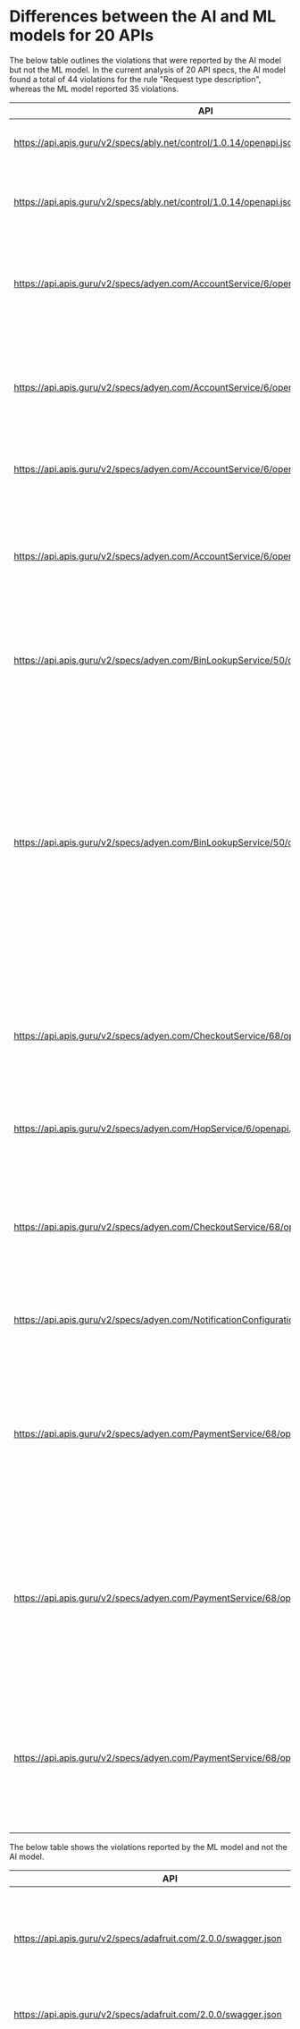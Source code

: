 # Differences between the AI and ML models for 20 APIs

The below table outlines the violations that were reported by the AI model but not the ML model. In the current analysis of 20 API specs, the AI model found a total of 44 violations for the rule "Request type description", whereas the ML model reported 35 violations.

| API | Path | Method Details |
|-----|------|----------------|
| https://api.apis.guru/v2/specs/ably.net/control/1.0.14/openapi.json | /apps/{app_id}/keys/{key_id}/revoke | **Method:** POST<br> **Description:** Revokes the API key with the specified ID, with the Application ID. This deletes the key.|
| https://api.apis.guru/v2/specs/ably.net/control/1.0.14/openapi.json | /apps/{id}/pkcs12 | **Method:** POST<br>**Description:** Updates the application's Apple Push Notification service (APNs) information.<br> **Summary:** Updates app's APNs info from a `.p12` file|
| https://api.apis.guru/v2/specs/adyen.com/AccountService/6/openapi.json | /closeAccount | **Method:** POST<br>**Description:** Closes an account. If an account is closed, you cannot process transactions, pay out its funds, or reopen it. If payments are made to a closed account, the payments are sent to your liable account.<br> **Summary:** Close an account|
| https://api.apis.guru/v2/specs/adyen.com/AccountService/6/openapi.json | /closeAccountHolder | **Method:** POST<br>**Description:** Changes the [status of an account holder](https://docs.adyen.com/marketplaces-and-platforms/classic/account-holders-and-accounts#account-holder-statuses) to **Closed**. This state is final. If an account holder is closed, you can't process transactions, pay out funds, or reopen it. If payments are made to an account of an account holder with a **Closed** [`status`](https://docs.adyen.com/api-explorer/#/Account/latest/post/getAccountHolder__resParam_verification-accountHolder-checks-status), the payments are sent to your liable account.<br> **Summary:** Close an account holder|
| https://api.apis.guru/v2/specs/adyen.com/AccountService/6/openapi.json | /closeStores | **Method:** POST<br>**Description:** Closes stores associated with an account holder.<br> **Summary:** Close stores|
| https://api.apis.guru/v2/specs/adyen.com/AccountService/6/openapi.json | /unSuspendAccountHolder | **Method:** POST<br>**Description:** Changes the [status of an account holder](https://docs.adyen.com/marketplaces-and-platforms/classic/account-holders-and-accounts#account-holder-statuses) from **Suspended** to **Inactive**. \nAccount holders can have a **Suspended** [`status`](https://docs.adyen.com/api-explorer/#/Account/latest/post/getAccountHolder__resParam_verification-accountHolder-checks-status) if you suspend them through the [`/suspendAccountHolder`](https://docs.adyen.com/api-explorer/#/Account/v5/post/suspendAccountHolder) endpoint or if a verification deadline expires.\n\nYou can only unsuspend account holders if they do not have verification checks with a **FAILED** [`status`](https://docs.adyen.com/api-explorer/#/Account/latest/post/getAccountHolder__resParam_verification-accountHolder-checks-status).<br> **Summary:** Unsuspend an account holder|
| https://api.apis.guru/v2/specs/adyen.com/BinLookupService/50/openapi.json | /get3dsAvailability | **Method:** POST<br>**Description:** Verifies whether 3D Secure is available for the specified BIN or card brand. For 3D Secure 2, this endpoint also returns device fingerprinting keys.\n\nFor more information, refer to [3D Secure 2](https://docs.adyen.com/online-payments/3d-secure/native-3ds2).<br> **Summary:** Check if 3D Secure is available|
| https://api.apis.guru/v2/specs/adyen.com/BinLookupService/50/openapi.json | /getCostEstimate | **Method:** POST<br>**Description:** >This API is available only for merchants operating in Australia, the EU, and the UK.\n\nUse the Adyen Cost Estimation API to pre-calculate interchange and scheme fee costs. Knowing these costs prior actual payment authorisation gives you an opportunity to charge those costs to the cardholder, if necessary.\n\nTo retrieve this information, make the call to the `/getCostEstimate` endpoint. The response to this call contains the amount of the interchange and scheme fees charged by the network for this transaction, and also which surcharging policy is possible (based on current regulations).\n\n> Since not all information is known in advance (for example, if the cardholder will successfully authenticate via 3D Secure or if you also plan to provide additional Level 2/3 data), the returned amounts are based on a set of assumption criteria you define in the `assumptions` parameter.<br> **Summary:** Get a fees cost estimate|
| https://api.apis.guru/v2/specs/adyen.com/CheckoutService/68/openapi.json | /applePay/sessions | **Method:** POST<br>**Description:** >You need to use this endpoint if you have an API-only integration with Apple Pay which uses Adyen's Apple Pay certificate.\n\nThe endpoint returns the Apple Pay session data which you need to complete the [Apple Pay session validation](https://docs.adyen.com/payment-methods/apple-pay/api-only?tab=adyen-certificate-validation_1#complete-apple-pay-session-validation).<br> **Summary:** Get an Apple Pay session|
| https://api.apis.guru/v2/specs/adyen.com/HopService/6/openapi.json | /getOnboardingUrl | **Method:** POST<br>**Description:** Returns a link to an Adyen-hosted onboarding page (HOP) that you can send to your account holder. For more information on how to use HOP, refer to [Hosted onboarding](https://docs.adyen.com/marketplaces-and-platforms/classic/collect-verification-details/hosted-onboarding-page).<br> **Summary:** Get a fees cost estimate|
| https://api.apis.guru/v2/specs/adyen.com/CheckoutService/68/openapi.json | /applePay/sessions | **Method:** POST<br>**Description:** >You need to use this endpoint if you have an API-only integration with Apple Pay which uses Adyen's Apple Pay certificate.\n\nThe endpoint returns the Apple Pay session data which you need to complete the [Apple Pay session validation](https://docs.adyen.com/payment-methods/apple-pay/api-only?tab=adyen-certificate-validation_1#complete-apple-pay-session-validation).<br> **Summary:** Get a link to a Adyen-hosted onboarding page|
| https://api.apis.guru/v2/specs/adyen.com/NotificationConfigurationService/6/openapi.json | /getNotificationConfiguration | **Method:** POST<br>**Description:** Returns the details of the configuration of a notification subscription.<br> **Summary:** Get a notification subscription configuration|
| https://api.apis.guru/v2/specs/adyen.com/PaymentService/68/openapi.json | /cancel | **Method:** POST<br>**Description:** Cancels the authorisation hold on a payment, returning a unique reference for this request. You can cancel payments after authorisation only for payment methods that support distinct authorisations and captures.\n\nFor more information, refer to [Cancel](https://docs.adyen.com/online-payments/classic-integrations/modify-payments/cancel).\n\n> This endpoint is part of our [classic API integration](https://docs.adyen.com/online-payments/classic-integrations/api-integration-ecommerce). If using a [newer integration](https://docs.adyen.com/online-payments), use the [`/payments/{paymentPspReference}/cancels`](https://docs.adyen.com/api-explorer/#/CheckoutService/payments/{paymentPspReference}/cancels) endpoint under Checkout API instead.<br> **Summary:** Cancel an authorisation|
| https://api.apis.guru/v2/specs/adyen.com/PaymentService/68/openapi.json | /technicalCancel | **Method:** POST<br>**Description:** This endpoint allows you to cancel a payment if you do not have the PSP reference of the original payment request available.\n\nIn your call, refer to the original payment by using the `reference` that you specified in your payment request.\n\nFor more information, see [Technical cancel](https://docs.adyen.com/online-payments/classic-integrations/modify-payments/cancel#technical-cancel). \n\n> This endpoint is part of our [classic API integration](https://docs.adyen.com/online-payments/classic-integrations/api-integration-ecommerce). If using a [newer integration](https://docs.adyen.com/online-payments), use the [`/cancels`](https://docs.adyen.com/api-explorer/#/CheckoutService/cancels) endpoint under Checkout API instead.<br> **Summary:** Cancel an authorisation using your reference|
| https://api.apis.guru/v2/specs/adyen.com/PaymentService/68/openapi.json | /voidPendingRefund | **Method:** POST<br>**Description:** This endpoint allows you to cancel an unreferenced refund request before it has been completed.\n\nIn your call, you can refer to the original refund request either by using the `tenderReference`, or the `pspReference`. We recommend implementing based on the `tenderReference`, as this is generated for both offline and online transactions.\n\nFor more information, refer to [Cancel an unreferenced refund](https://docs.adyen.com/point-of-sale/refund-payment/cancel-unreferenced).<br> **Summary:** Cancel an in-person refund|

The below table shows the violations reported by the ML model and not the AI model.

| API | Path | Method Details |
|-----|------|----------------|
| https://api.apis.guru/v2/specs/adafruit.com/2.0.0/swagger.json | /apps/{app_id}/keys/{key_id}/revoke | **Method:** GET<br>**Description:** The Activities endpoint returns information about the user's activities.<br> **Summary:** All activities for current user|
| https://api.apis.guru/v2/specs/adafruit.com/2.0.0/swagger.json | /{username}/groups/{group_key}/add | **Method:** POST<br> **Summary:** Add an existing Feed to a Group|
| https://api.apis.guru/v2/specs/adyen.com/FundService/6/openapi.json | /refundNotPaidOutTransfers | **Method:** POST<br> **Description:** Refunds all the transactions of an account that have taken place since the most recent payout. This request is on a account basis (as opposed to a payment basis), so only the portion of the payment that was made to the specified account is refunded. The commissions, fees, and payments to other accounts remain in the accounts to which they were sent as designated by the original payment's split details.<br> **Summary:** Refund all transactions of an account since the most recent payout|
| https://api.apis.guru/v2/specs/adyen.com/PayoutService/68/openapi.json | /storeDetailAndSubmitThirdParty | **Method:** POST<br> **Description:** Submits a payout and stores its details for subsequent payouts.\n\nThe submitted payout must be confirmed or declined either by a reviewer or via `/confirmThirdParty` or `/declineThirdParty` calls.<br> **Summary:** Store details and submit a payout|

The below table summarizes the potential false positives identified by the AI model.
| API | Path | Method Details |
|-----|------|----------------|
| https://api.apis.guru/v2/specs/1password.com/events/1.0.0/openapi.json | /api/auth/introspect | **Method:** GET<br> **Summary:** Performs introspection of the provided Bearer JWT token|
| https://api.apis.guru/v2/specs/adafruit.com/2.0.0/swagger.json | /{username}/groups/{group_key}/add | **Method:** POST<br> **Summary:** Add an existing Feed to a Group|

From the results above, we can say that in 44 reported violations, the AI model had only 2 false-positives. This puts the precision at 95.45%.